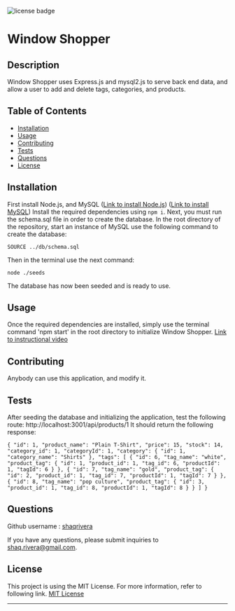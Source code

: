 ![license badge](https://img.shields.io/badge/license-MIT_License-blue)

# Window Shopper

## Description

Window Shopper uses Express.js and mysql2.js to serve back end data, and allow a user to add and delete tags, categories, and products.

## Table of Contents

- [Installation](#installation)
- [Usage](#usage)
- [Contributing](#contributing)
- [Tests](#tests)
- [Questions](#questions)
- [License](#license)

## Installation

First install Node.js, and MySQL (<a href="https://nodejs.org/en/download/" target="_blank">Link to install Node.js</a>) (<a href="https://www.mysql.com/downloads/" target="_blank">Link to install MySQL</a>) Install the required dependencies using `npm i`. Next, you must run the schema.sql file in order to create the database. In the root directory of the repository, start an instance of MySQL use the following command to create the database:

`SOURCE ../db/schema.sql`

Then in the terminal use the next command:

`node ./seeds`

The database has now been seeded and is ready to use.

## Usage

Once the required dependencies are installed, simply use the terminal command 'npm start' in the root directory to initialize Window Shopper. <a href="https://drive.google.com/file/d/1Y-0Rza4kMVQnpM_nxE6D0M90laV__6qO/view?usp=sharing" target="_blank">Link to instructional video</a>

## Contributing

Anybody can use this application, and modify it.

## Tests

After seeding the database and initializing the application, test the following route: http://localhost:3001/api/products/1 It should return the following response:

`{ "id": 1, "product_name": "Plain T-Shirt", "price": 15, "stock": 14, "category_id": 1, "categoryId": 1, "category": { "id": 1, "category_name": "Shirts" }, "tags": [ { "id": 6, "tag_name": "white", "product_tag": { "id": 1, "product_id": 1, "tag_id": 6, "productId": 1, "tagId": 6 } }, { "id": 7, "tag_name": "gold", "product_tag": { "id": 2, "product_id": 1, "tag_id": 7, "productId": 1, "tagId": 7 } }, { "id": 8, "tag_name": "pop culture", "product_tag": { "id": 3, "product_id": 1, "tag_id": 8, "productId": 1, "tagId": 8 } } ] }`

## Questions

Github username : <a href="https://github.com/shaqrivera">shaqrivera</a>

If you have any questions, please submit inquiries to <a href="mailto:shaq.rivera@gmail.com">shaq.rivera@gmail.com</a>.

## License

This project is using the MIT License. For more information, refer to following link.
[MIT License](https://spdx.org/licenses/MIT.htm)

---
